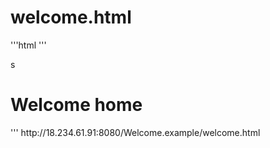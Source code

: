 # welcome.html
'''html
'''
<!DOCTYPE html>
<html>
<head>s
<meta charset="ISO-8859-1">
<title>Welcome home</title>
</head>
<body>
<h1>Welcome home</h1>
</body>
</html>
'''
http://18.234.61.91:8080/Welcome.example/welcome.html
